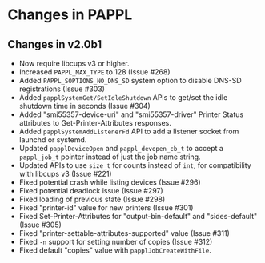 Changes in PAPPL
================


Changes in v2.0b1
-----------------

- Now require libcups v3 or higher.
- Increased `PAPPL_MAX_TYPE` to 128 (Issue #268)
- Added `PAPPL_SOPTIONS_NO_DNS_SD` system option to disable DNS-SD registrations
  (Issue #303)
- Added `papplSystemGet/SetIdleShutdown` APIs to get/set the idle shutdown
  time in seconds (Issue #304)
- Added "smi55357-device-uri" and "smi55357-driver" Printer Status attributes
  to Get-Printer-Attributes responses.
- Added `papplSystemAddListenerFd` API to add a listener socket from launchd or
  systemd.
- Updated `papplDeviceOpen` and `pappl_devopen_cb_t` to accept a `pappl_job_t`
  pointer instead of just the job name string.
- Updated APIs to use `size_t` for counts instead of `int`, for compatibility
  with libcups v3 (Issue #221)
- Fixed potential crash while listing devices (Issue #296)
- Fixed potential deadlock issue (Issue #297)
- Fixed loading of previous state (Issue #298)
- Fixed "printer-id" value for new printers (Issue #301)
- Fixed Set-Printer-Attributes for "output-bin-default" and "sides-default"
  (Issue #305)
- Fixed "printer-settable-attributes-supported" value (Issue #311)
- Fixed `-n` support for setting number of copies (Issue #312)
- Fixed default "copies" value with `papplJobCreateWithFile`.

